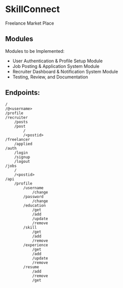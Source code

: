 # SkillConnect
Freelance Market Place


## Modules
Modules to be Implemented:
- User Authentication & Profile Setup Module
- Job Posting & Application System Module
- Recruiter Dashboard & Notification System Module
- Testing, Review, and Documentation


## Endpoints:
```
/
/@<username>
/profile
/recruiter
    /posts
    /post
        /
        /<postid>
/freelancer
    /applied
/auth
    /login
    /signup
    /logout
/jobs
    /
    /<postid>
/api
    /profile
        /username
            /change
        /password
            /change
        /education
            /get
            /add
            /update
            /remove
        /skill
            /get
            /add
            /remove
        /experience
            /get
            /add
            /update
            /remove
        /resume
            /add
            /remove
            /get
```